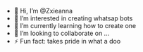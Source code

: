 - 👋 Hi, I’m @Zxieanna
- 👀 I’m interested in creating whatsap bots
- 🌱 I’m currently learning how to create one
- 💞️ I’m looking to collaborate on ...
- ⚡ Fun fact: takes pride in what a doo

<!---
Zxieanna/Zxieanna is a ✨ special ✨ repository because its `README.md` (this file) appears on your GitHub profile.
You can click the Preview link to take a look at your changes.
--->
